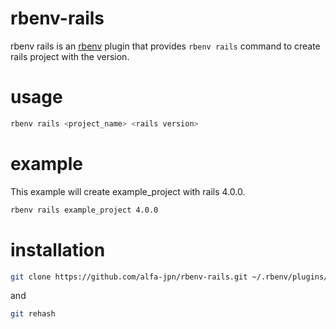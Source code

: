 rbenv-rails
===========
rbenv rails is an [rbenv](https://github.com/sstephenson/rbenv) plugin that provides `rbenv rails` command to create rails project with the version.

# usage
``` sh
rbenv rails <project_name> <rails version>
```

# example
This example will create example_project with rails 4.0.0.
``` sh
rbenv rails example_project 4.0.0
```

# installation
``` sh
git clone https://github.com/alfa-jpn/rbenv-rails.git ~/.rbenv/plugins/rbenv-rails
```
and
``` sh
git rehash
```
